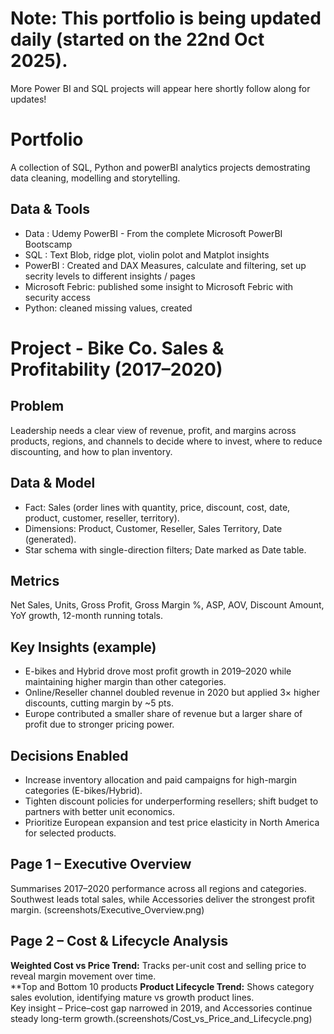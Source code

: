 # Note: This portfolio is being updated daily (started on the 22nd Oct 2025).
More Power BI and SQL projects will appear here shortly follow along for updates!

# Portfolio
A collection of SQL, Python and powerBI analytics projects demostrating data cleaning, modelling and storytelling.

## Data & Tools
- Data : Udemy PowerBI  - From the complete Microsoft PowerBI Bootscamp
- SQL : Text Blob, ridge plot, violin polot and Matplot insights
- PowerBI : Created and DAX Measures, calculate and filtering, set up secrity levels to different insights / pages
- Microsoft Febric: published some insight to Microsoft Febric with security access
- Python: cleaned missing values, created



# Project -  Bike Co. Sales & Profitability (2017–2020)

## Problem
Leadership needs a clear view of revenue, profit, and margins across products, regions, and channels to decide where to invest, where to reduce discounting, 
and how to plan inventory.

## Data & Model
- Fact: Sales (order lines with quantity, price, discount, cost, date, product, customer, reseller, territory).
- Dimensions: Product, Customer, Reseller, Sales Territory, Date (generated).
- Star schema with single-direction filters; Date marked as Date table.

## Metrics
Net Sales, Units, Gross Profit, Gross Margin %, ASP, AOV, Discount Amount, YoY growth, 12-month running totals.

## Key Insights (example)
- E-bikes and Hybrid drove most profit growth in 2019–2020 while maintaining higher margin than other categories.
- Online/Reseller channel doubled revenue in 2020 but applied 3× higher discounts, cutting margin by ~5 pts.
- Europe contributed a smaller share of revenue but a larger share of profit due to stronger pricing power.

## Decisions Enabled
- Increase inventory allocation and paid campaigns for high-margin categories (E-bikes/Hybrid).
- Tighten discount policies for underperforming resellers; shift budget to partners with better unit economics.
- Prioritize European expansion and test price elasticity in North America for selected products.


## Page 1 – Executive Overview
Summarises 2017–2020 performance across all regions and categories.  
Southwest leads total sales, while Accessories deliver the strongest profit margin.  (screenshots/Executive_Overview.png)

## Page 2 – Cost & Lifecycle Analysis
**Weighted Cost vs Price Trend:** Tracks per-unit cost and selling price to reveal margin movement over time.  
**Top and Bottom 10 products
**Product Lifecycle Trend:** Shows category sales evolution, identifying mature vs growth product lines.  
Key insight – Price–cost gap narrowed in 2019, and Accessories continue steady long-term growth.(screenshots/Cost_vs_Price_and_Lifecycle.png)